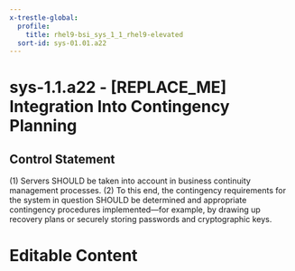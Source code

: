 ```yaml
---
x-trestle-global:
  profile:
    title: rhel9-bsi_sys_1_1_rhel9-elevated
  sort-id: sys-01.01.a22
---
```


# sys-1.1.a22 - \[REPLACE_ME\] Integration Into Contingency Planning

## Control Statement

(1) Servers SHOULD be taken into account in business continuity management processes.
(2) To this end, the contingency requirements for the system in question SHOULD be determined
and appropriate contingency procedures implemented—for example, by drawing up recovery plans
or securely storing passwords and cryptographic keys.

# Editable Content

<!-- Make additions and edits below -->
<!-- The above represents the contents of the control as received by the profile, prior to additions. -->
<!-- If the profile makes additions to the control, they will appear below. -->
<!-- The above markdown may not be edited but you may edit the content below, and/or introduce new additions to be made by the profile. -->
<!-- If there is a yaml header at the top, parameter values may be edited. Use --set-parameters to incorporate the changes during assembly. -->
<!-- The content here will then replace what is in the profile for this control, after running profile-assemble. -->
<!-- The current profile has no added parts for this control, but you may add new ones here. -->
<!-- Each addition must have a heading either of the form ## Control my_addition_name -->
<!-- or ## Part a. (where the a. refers to one of the control statement labels.) -->
<!-- "## Control" parts are new parts added after the statement part. -->
<!-- "## Part" parts are new parts added into the top-level statement part with that label. -->
<!-- Subparts may be added with nested hash levels of the form ### My Subpart Name -->
<!-- underneath the parent ## Control or ## Part being added -->
<!-- See https://oscal-compass.github.io/compliance-trestle/tutorials/ssp_profile_catalog_authoring/ssp_profile_catalog_authoring for guidance. -->

